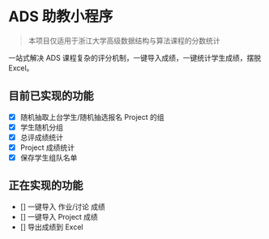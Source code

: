 # ADS 助教小程序

> 本项目仅适用于浙江大学高级数据结构与算法课程的分数统计

一站式解决 ADS 课程复杂的评分机制，一键导入成绩，一键统计学生成绩，摆脱 Excel。

## 目前已实现的功能

- [x] 随机抽取上台学生/随机抽选报名 Project 的组
- [x] 学生随机分组
- [x] 总评成绩统计
- [x] Project 成绩统计
- [x] 保存学生组队名单

## 正在实现的功能

- [] 一键导入 作业/讨论 成绩
- [] 一键导入 Project 成绩
- [] 导出成绩到 Excel
